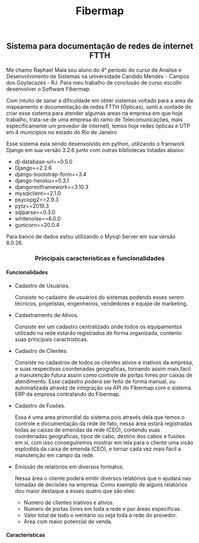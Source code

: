 <p align="center"> 
<h1 align="center">Fibermap</h1><br>
<h2 align="center">Sistema para documentação de redes de internet FTTH</h2>
</p>

<p>Me chamo Raphael Maia sou aluno do 4° periodo do curso de Analise e Desenvolvimento de Sistemas na universidade Candido Mendes - Campos dos Goytacazes - RJ. Para meu trabalho de conclusão de curso escolhi desenvolver o Software Fibermap.</p>
<p>Com intuito de sanar a dificuldade em obter sistemas voltado para a area de mapeamento e documentação de redes FTTH (Ópticas), senti a vontade de criar esse sistema para atender algumas areas na empresa em que hoje trabalho, trata-se de uma empresa do ramo de Telecomunicações, mais especificamente um provedor de internetl, temos hoje redes ópticas e UTP em 4 municipios no estado do Rio de Janeiro</p>

Esse sistema esta sendo desenvolvido em python, utilizando o framwork Django em sua versão 3.2.6 junto com outras bibliotecas listadas abaixo:

* dj-database-url==0.5.0
* Django==2.2.6
* django-bootstrap-form==3.4
* django-heroku==0.3.1
* djangorestframework==3.10.3
* mysqlclient==2.1.0
* psycopg2==2.9.3
* pytz==2019.3
* sqlparse==0.3.0
* whitenoise==6.0.0
* gunicorn==20.0.4

<p>Para banco de dados estou utilizando o Mysql-Server em sua versão 8.0.26.</p>

<h3 align="center">Principais caracteristicas e funcionalidades</h3>

<h4>Funcionalidades</h4>

* Cadastro de Usuários.
    <p>Consiste no cadastro de usuários do sistemas podendo esses serem técnicos, projetistas, engenheiros, vendedores e equipe de marketing.</p>
* Cadastramento de Ativos.
    <p>Consiste em um cadastro centralizado onde todos os equipamentos utilizado na rede estarão registrados de forma organizada, contento suas principais caractristicas.</p>
* Cadastro de Clientes.
    <p>Consiste no cadastros de todos os clientes ativos e inativos da empresa, e suas respectivas coordenadas geograficas, tornando assim mais facil a manutenção futura assim como controle de portas livres por caixas de atendimento. Esse cadastro podera ser feito de forma manual, ou automatizada atravéz de integração via API do Fibermap com o sistema ERP da empresa contratando do Fibermap.<p/>
* Cadastro de Fusões.
    <p>Essa é uma area primordial do sistema pois através dela que temos o controle e documentação da rede de fato, nessa área estará registradas todas as caixas de emendas da rede (CEO), contendo suas coordenadas geograficas, tipos de cabo, destino dos cabos e fusões em si, com isso conseguiremos mostrar em tela para o cliente uma visão explodida da caixa de emenda (CEO), e tornar cada vez mais fácil a manutenção em campo da rede.</p>
* Emissão de relatórios em diversos formatos.
    <p>Nessa área o cliente poderá emitir diversos relatórios que o ajudara nas tomadas de decisões na empresa. Como exemplo de alguns relatórios dou maior destaque a esses quatro que são eles:</p>
    
    * Numero de clientes inativos e ativos.
    * Numero de portas livres em toda a rede e por áreas especificas.
    * Valor total de todo o iventário ou seja toda a rede do provedor.
    * Area com maior potencial de venda. 

<h4>Caracteristicas</h4>
